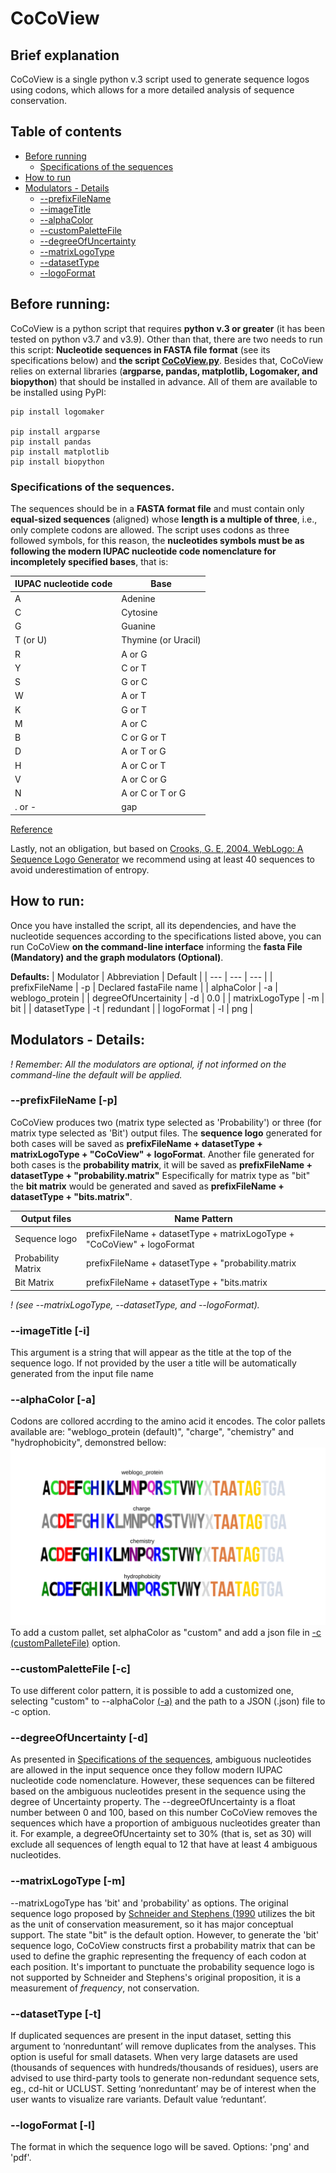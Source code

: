 # CoCoView
## Brief explanation 
CoCoView is a single python v.3 script used to generate sequence logos using codons, which allows for a more detailed analysis of sequence conservation. 

## Table of contents
* [Before running](https://github.com/labbces/CoCoView#before-running)
  * [Specifications of the sequences](https://github.com/labbces/CoCoView#specifications-of-the-sequences)
* [How to run](https://github.com/labbces/CoCoView#how-to-run)
* [Modulators - Details](https://github.com/labbces/CoCoView#modulators---details)
  * [--prefixFileName](https://github.com/labbces/CoCoView#--prefixfilename--p)
  * [--imageTitle](https://github.com/labbces/CoCoView#--imagetitle--i) 
  * [--alphaColor](https://github.com/labbces/CoCoView#--alphacolor--a)
  * [--customPaletteFile](https://github.com/labbces/CoCoView#--custompalettefile--c)
  * [--degreeOfUncertainty](https://github.com/labbces/CoCoView#--degreeofuncertainty--d)
  * [--matrixLogoType](https://github.com/labbces/CoCoView#--matrixlogotype--m)
  * [--datasetType](https://github.com/labbces/CoCoView#--datasettype--t)
  * [--logoFormat](https://github.com/labbces/CoCoView#--logoformat--l)


## Before running:
CoCoView is a python script that requires **python v.3 or greater** (it has been tested on python v3.7 and v3.9). Other than that, there are two needs to run this script: **Nucleotide sequences in FASTA file format** (see its specifications below) and **the script [CoCoView.py](https://github.com/labbces/CoCoView/blob/main/CoCoView.py)**. Besides that, CoCoView relies on external libraries (**argparse, pandas, matplotlib, Logomaker, and biopython**) that should be installed in advance. All of them are available to be installed using PyPI:

```
pip install logomaker

pip install argparse
pip install pandas
pip install matplotlib
pip install biopython
```
### Specifications of the sequences.
The sequences should be in a **FASTA format file** and must contain only **equal-sized sequences** (aligned) whose **length is a multiple of three**, i.e., only complete codons are allowed. The script uses codons as three followed symbols, for this reason, the **nucleotides symbols must be as following the modern IUPAC nucleotide code nomenclature for incompletely specified bases**, that is:

| **IUPAC nucleotide code** | **Base** |
|---|---|
| A | Adenine |
| C | Cytosine |
| G | Guanine |
| T (or U) | Thymine (or Uracil)| 
| R | A or G |
| Y | C or T |
| S | G or C |
| W | A or T |
| K | G or T |
| M | A or C |
| B | C or G or T |
| D | A or T or G |
| H | A or C or T |
| V | A or C or G |
| N | A or C or T or G |
| . or - | gap | 

[Reference](https://www.bioinformatics.org/sms/iupac.html)

Lastly, not an obligation, but based on [Crooks, G. E, 2004. WebLogo: A Sequence Logo Generator](https://doi.org/10.1101/gr.849004) we recommend using at least 40 sequences to avoid underestimation of entropy.

## How to run:
Once you have installed the script, all its dependencies, and have the nucleotide sequences according to the specifications listed above, you can run CoCoView **on the command-line interface** informing the **fasta File (Mandatory) and the graph modulators (Optional)**. 

**Defaults:**
| Modulator | Abbreviation | Default |
| --- | --- | --- |
| prefixFileName | -p | Declared fastaFile name |
| alphaColor | -a | weblogo_protein |
| degreeOfUncertainity | -d | 0.0 |
| matrixLogoType | -m | bit | 
| datasetType | -t | redundant | 
| logoFormat | -l | png |

## Modulators - Details:
_! Remember: All the modulators are optional, if not informed on the command-line the default will be applied._

### --prefixFileName [-p]
  CoCoView produces two (matrix type selected as 'Probability') or three (for matrix type selected as 'Bit') output files.
  The **sequence logo** generated for both cases will be saved as **prefixFileName + datasetType + matrixLogoType + "CoCoView" + logoFormat**. Another file generated for both cases is the **probability matrix**, it will be saved as **prefixFileName + datasetType + "probability.matrix"**
  Especifically for matrix type as "bit" the **bit matrix** would be generated and saved as **prefixFileName + datasetType + "bits.matrix"**.
 
| Output files | Name Pattern |
| --- | --- |
| Sequence logo | prefixFileName + datasetType + matrixLogoType + "CoCoView" + logoFormat |
| Probability Matrix | prefixFileName + datasetType + "probability.matrix |
| Bit Matrix | prefixFileName + datasetType + "bits.matrix |

 _! (see --matrixLogoType, --datasetType, and --logoFormat)._

### --imageTitle [-i]
This argument is a string that will appear as the title at the top of the sequence logo. If not provided by the user a title will be automatically generated from the input file name

### --alphaColor [-a]
Codons are collored accrding to the amino acid it encodes. The color pallets available are: "weblogo_protein (default)", "charge", "chemistry" and "hydrophobicity", demonstred bellow:
![alt text](https://github.com/labbces/CoCoView/blob/main/images/AlphaColors.png)
To add a custom pallet, set alphaColor as "custom" and add a json file in [-c (customPalleteFile)](https://github.com/labbces/CoCoView#--custompalettefile--c) option.

### --customPaletteFile [-c]
To use different color pattern, it is possible to add a customized one, selecting "custom" to --alphaColor [(-a)](https://github.com/labbces/CoCoView#--alphacolor--a) and the path to a JSON (.json) file to -c option. 


### --degreeOfUncertainty [-d]
As presented in [Specifications of the sequences](https://github.com/labbces/CoCoView#specifications-of-the-sequences), ambiguous nucleotides are allowed in the input sequence once they follow modern IUPAC nucleotide code nomenclature. However, these sequences can be filtered based on the ambiguous nucleotides present in the sequence using the degree of Uncertainty property. 
The --degreeOfUncertainty is a float number between 0 and 100, based on this number CoCoView removes the sequences which have a proportion of ambiguous nucleotides greater than it.
For example, a degreeOfUncertainty set to 30% (that is, set as 30) will exclude all sequences of length equal to 12 that have at least 4 ambiguous nucleotides.

### --matrixLogoType [-m]
--matrixLogoType has 'bit' and 'probability' as options. 
The original sequence logo proposed by [Schneider and Stephens (1990](https://dx.doi.org/10.1093%2Fnar%2F18.20.6097) utilizes the bit as the unit of conservation measurement, so it has major conceptual support. The state "bit" is the default option. 
However, to generate the 'bit' sequence logo, CoCoView constructs first a probability matrix that can be used to define the graphic representing the frequency of each codon at each position. It's important to punctuate the probability sequence logo is not supported by Schneider and Stephens's original proposition, it is a measurement of _frequency_, not conservation.

### --datasetType [-t]
 If duplicated sequences are present in the input dataset, setting this argument to ‘nonreduntant’ will remove duplicates from the analyses. This option is useful for small datasets. When very large datasets are used (thousands of sequences with hundreds/thousands of residues), users are advised to use third-party tools to generate non-redundant sequence sets, eg., cd-hit or UCLUST. Setting ‘nonreduntant’ may be of interest when the user wants to visualize rare variants. Default value ‘reduntant’.

### --logoFormat [-l]
The format in which the sequence logo will be saved. Options: 'png' and 'pdf'.



